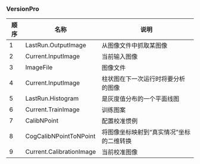 ### VersionPro



|   顺序   |   名称   |   说明   |
| ---- | ---- | ---- |
|   1   |   LastRun.OutputImage   |  从图像文件中抓取某图像    |
|   2   |   Current.InputImage   |   当前输入图像   |
|   3   |   ImageFile   |   图像文件   |
|   4   |   Current.InputImage   |   柱状图在下一次运行时将要分析的图像   |
|   5   |   LastRun.Histogram   |   是灰度值分布的一个平面线图   |
|   6   |   Current.TrainImage   |   训练图案   |
|   7   |   CalibNPoint   |   配置校准惯例   |
|   8   |   CogCalibNPointToNPoint   |   将图像坐标映射到“真实情况”坐标的二维转换   |
|   9   |   Current.CalibrationImage   |   当前校准图像   |
